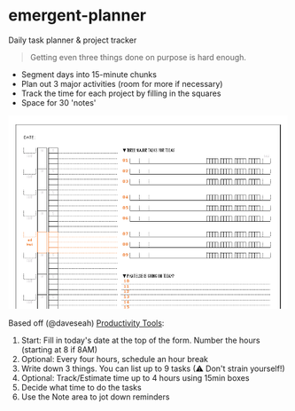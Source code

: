 # emergent-planner
Daily task planner &amp; project tracker

> Getting even three things done on purpose is hard enough. 

* Segment days into 15-minute chunks
* Plan out 3 major activities (room for more if necessary)
* Track the time for each project by filling in the squares
* Space for 30 'notes'

![Screenshot](Screenshot.png)

Based off (@daveseah) [Productivity Tools](http://davidseah.com/node/the-emergent-task-planner/):

1. Start: Fill in today's date at the top of the form. Number the hours (starting at 8 if 8AM)
2. Optional: Every four hours, schedule an hour break
3. Write down 3 things. You can list up to 9 tasks (⚠ Don't strain yourself!)
4. Optional: Track/Estimate time up to 4 hours using 15min boxes
5. Decide what time to do the tasks
6. Use the Note area to jot down reminders
